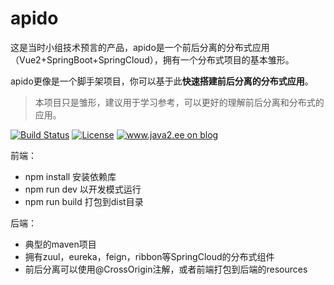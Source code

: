 # apido 

这是当时小组技术预言的产品，apido是一个前后分离的分布式应用（Vue2+SpringBoot+SpringCloud），拥有一个分布式项目的基本雏形。

apido更像是一个脚手架项目，你可以基于此**快速搭建前后分离的分布式应用**。

> 本项目只是雏形，建议用于学习参考，可以更好的理解前后分离和分布式的应用。

[![Build Status](https://img.shields.io/travis/joutaojian/apido.svg?style=flat-square)](https://travis-ci.org/joutaojian/apido)
[![License](https://img.shields.io/badge/license-MIT-4EB1BA.svg?style=flat-square)](https://github.com/joutaojian/apido/blob/master/LICENSE)
[![www.java2.ee on blog](https://img.shields.io/badge/blog-www.java2.ee-red.svg?style=flat-square)](https://www.java2.ee)



前端：

* npm install 安装依赖库
* npm run dev 以开发模式运行
* npm run build 打包到dist目录

后端：

* 典型的maven项目
* 拥有zuul，eureka，feign，ribbon等SpringCloud的分布式组件
* 前后分离可以使用@CrossOrigin注解，或者前端打包到后端的resources

